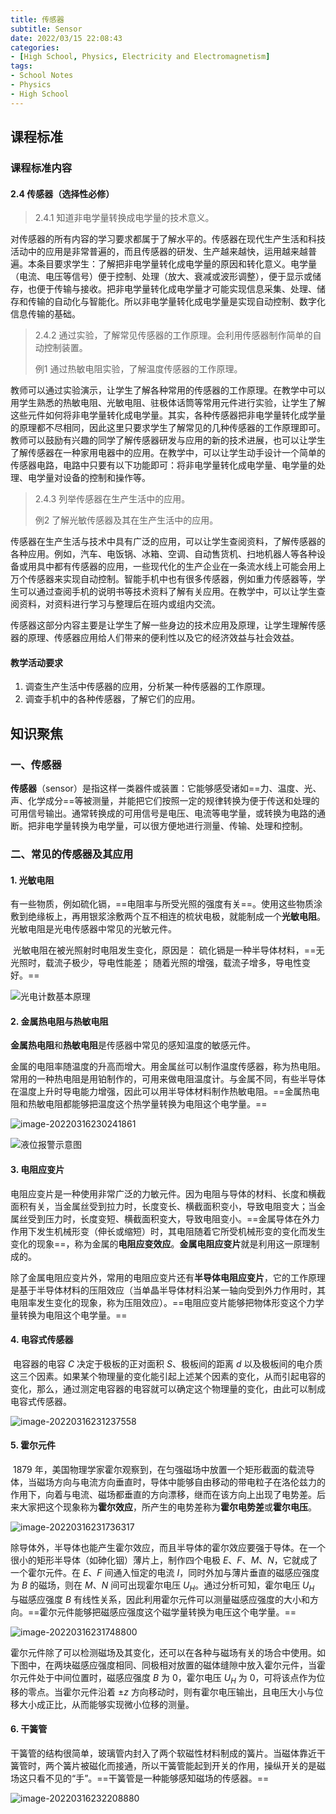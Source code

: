 ```yaml
---
title: 传感器
subtitle: Sensor
date: 2022/03/15 22:08:43
categories:
- [High School, Physics, Electricity and Electromagnetism]
tags:
- School Notes
- Physics
- High School
---
```


## 课程标准

### 课程标准内容

#### 2.4 传感器（选择性必修）

> 2.4.1 知道非电学量转换成电学量的技术意义。

​	对传感器的所有内容的学习要求都属于了解水平的。传感器在现代生产生活和科技活动中的应用是非常普遍的，而且传感器的研发、生产越来越快，运用越来越普遍。本条目要求学生：了解把非电学量转化成电学量的原因和转化意义。电学量（电流、电压等信号）便于控制、处理（放大、衰减或波形调整），便于显示或储存，也便于传输与接收。把非电学量转化成电学量才可能实现信息采集、处理、储存和传输的自动化与智能化。所以非电学量转化成电学量是实现自动控制、数字化信息传输的基础。

> 2.4.2 通过实验，了解常见传感器的工作原理。会利用传感器制作简单的自动控制装置。
>
> 例1 通过热敏电阻实验，了解温度传感器的工作原理。

​	教师可以通过实验演示，让学生了解各种常用的传感器的工作原理。在教学中可以用学生熟悉的热敏电阻、光敏电阻、驻极体话筒等常用元件进行实验，让学生了解这些元件如何将非电学量转化成电学量。其实，各种传感器把非电学量转化成学量的原理都不尽相同，因此这里只要求学生了解常见的几种传感器的工作原理即可。教师可以鼓励有兴趣的同学了解传感器研发与应用的新的技术进展，也可以让学生了解传感器在一种家用电器中的应用。
​	在教学中，可以让学生动手设计一个简单的传感器电路，电路中只要有以下功能即可：将非电学量转化成电学量、电学量的处理、电学量对设备的控制和操作等。

> 2.4.3 列举传感器在生产生活中的应用。
>
> 例2 了解光敏传感器及其在生产生活中的应用。

​		传感器在生产生活与技术中具有广泛的应用，可以让学生查阅资料，了解传感器的各种应用。例如，汽车、电饭锅、冰箱、空调、自动售货机、扫地机器人等各种设备或用具中都有传感器的应用，一些现代化的生产企业在一条流水线上可能会用上万个传感器来实现自动控制。智能手机中也有很多传感器，例如重力传感器等，学生可以通过查阅手机的说明书等技术资料了解有关应用。在教学中，可以让学生查阅资料，对资料进行学习与整理后在班内或组内交流。

​	传感器这部分内容主要是让学生了解一些身边的技术应用及原理，让学生理解传感器的原理、传感器应用给人们带来的便利性以及它的经济效益与社会效益。

#### 教学活动要求

1. 调查生产生活中传感器的应用，分析某一种传感器的工作原理。
2. 调查手机中的各种传感器，了解它们的应用。

## 知识聚焦

### 一、传感器

​	**传感器**（sensor）是指这样一类器件或装置：它能够感受诸如==力、温度、光、声、化学成分==等被测量，并能把它们按照一定的规律转换为便于传送和处理的可用信号输出。通常转换成的可用信号是电压、电流等电学量，或转换为电路的通断。把非电学量转换为电学量，可以很方便地进行测量、传输、处理和控制。

### 二、常见的传感器及其应用

#### 1. 光敏电阻

​	有一些物质，例如硫化镉，==电阻率与所受光照的强度有关==。使用这些物质涂敷到绝缘板上，再用银浆涂敷两个互不相连的梳状电极，就能制成一个**光敏电阻**。光敏电阻是光电传感器中常见的光敏元件。

​	光敏电阻在被光照射时电阻发生变化，原因是： 硫化镉是一种半导体材料，==无光照时，载流子极少，导电性能差； 随着光照的增强，载流子增多，导电性变好。==

![光电计数基本原理](https://raw.githubusercontent.com/PassionPenguin/picgo-database/main/image-20220316230352626.png)

#### 2. 金属热电阻与热敏电阻

​	**金属热电阻**和**热敏电阻**是传感器中常见的感知温度的敏感元件。

​	金属的电阻率随温度的升高而增大。用金属丝可以制作温度传感器，称为热电阻。常用的一种热电阻是用铂制作的，可用来做电阻温度计。与金属不同，有些半导体在温度上升时导电能力增强，因此可以用半导体材料制作热敏电阻。==金属热电阻和热敏电阻都能够把温度这个热学量转换为电阻这个电学量。==

![image-20220316230241861](https://raw.githubusercontent.com/PassionPenguin/picgo-database/main/image-20220316230241861.png)

![液位报警示意图](https://raw.githubusercontent.com/PassionPenguin/picgo-database/main/image-20220316230423936.png)

#### 3. 电阻应变片

​	电阻应变片是一种使用非常广泛的力敏元件。因为电阻与导体的材料、长度和横截面积有关，当金属丝受到拉力时，长度变长、横截面积变小，导致电阻变大；当金属丝受到压力时，长度变短、横截面积变大，导致电阻变小。==金属导体在外力作用下发生机械形变（伸长或缩短）时，其电阻随着它所受机械形变的变化而发生变化的现象==，称为金属的**电阻应变效应**。**金属电阻应变片**就是利用这一原理制成的。

​	除了金属电阻应变片外，常用的电阻应变片还有**半导体电阻应变片**，它的工作原理是基于半导体材料的压阻效应（当单晶半导体材料沿某一轴向受到外力作用时，其电阻率发生变化的现象，称为压阻效应）。==电阻应变片能够把物体形变这个力学量转换为电阻这个电学量。==

#### 4. 电容式传感器

​	电容器的电容 $C$ 决定于极板的正对面积 $S$、极板间的距离 $d$ 以及极板间的电介质这三个因素。如果某个物理量的变化能引起上述某个因素的变化，从而引起电容的变化，那么，通过测定电容器的电容就可以确定这个物理量的变化，由此可以制成电容式传感器。

![image-20220316231237558](https://raw.githubusercontent.com/PassionPenguin/picgo-database/main/image-20220316231237558.png)

#### 5. 霍尔元件

​	1879 年，美国物理学家霍尔观察到，在匀强磁场中放置一个矩形截面的载流导体，当磁场方向与电流方向垂直时，导体中能够自由移动的带电粒子在洛伦兹力的作用下，向着与电流、磁场都垂直的方向漂移，继而在该方向上出现了电势差。后来大家把这个现象称为**霍尔效应**，所产生的电势差称为**霍尔电势差**或**霍尔电压**。

![image-20220316231736317](https://raw.githubusercontent.com/PassionPenguin/picgo-database/main/image-20220316231736317.png)

​	除导体外，半导体也能产生霍尔效应，而且半导体的霍尔效应要强于导体。在一个很小的矩形半导体（如砷化铟）薄片上，制作四个电极 $E$、$F$、$M$、$N$，它就成了一个霍尔元件。在 $E$、$F$ 间通入恒定的电流 $I$，同时外加与薄片垂直的磁感应强度为 $B$ 的磁场，则在 $M$、$N$ 间可出现霍尔电压 $U_H$。通过分析可知，霍尔电压 $U_H$ 与磁感应强度 $B$ 有线性关系，因此利用霍尔元件可以测量磁感应强度的大小和方向。==霍尔元件能够把磁感应强度这个磁学量转换为电压这个电学量。==

![image-20220316231748800](https://raw.githubusercontent.com/PassionPenguin/picgo-database/main/image-20220316231748800.png)

​	霍尔元件除了可以检测磁场及其变化，还可以在各种与磁场有关的场合中使用。如下图中，在两块磁感应强度相同、同极相对放置的磁体缝隙中放入霍尔元件，当霍尔元件处于中间位置时，磁感应强度 $B$ 为 $0$，霍尔电压 $U_H$ 为 $0$，可将该点作为位移的零点。当霍尔元件沿着 $\pm z$ 方向移动时，则有霍尔电压输出，且电压大小与位移大小成正比，从而能够实现微小位移的测量。

#### 6. 干簧管

​	干簧管的结构很简单，玻璃管内封入了两个软磁性材料制成的簧片。当磁体靠近干簧管时，两个簧片被磁化而接通，所以干簧管能起到开关的作用，操纵开关的是磁场这只看不见的“手”。==干簧管是一种能够感知磁场的传感器。==

![image-20220316232208880](https://raw.githubusercontent.com/PassionPenguin/picgo-database/main/image-20220316232208880.png)